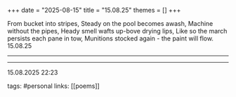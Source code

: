 +++
date = "2025-08-15"
title = "15.08.25"
themes = []
+++

From bucket into stripes,
Steady on the pool becomes awash,
Machine without the pipes,
Heady smell wafts up-bove drying lips,
Like so the march persists each pane in tow,
Munitions stocked again - the paint will flow.
15.08.25

---



---

15.08.2025 22:23

tags: #personal
links: [[poems]]
